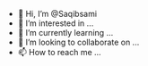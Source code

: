 - 👋 Hi, I’m @Saqibsami
- 👀 I’m interested in ...
- 🌱 I’m currently learning ...
- 💞️ I’m looking to collaborate on ...
- 📫 How to reach me ...

<!---
Saqibsami/Saqibsami is a ✨ special ✨ repository because its `README.md` (this file) appears on your GitHub profile.
You can click the Preview link to take a look at your changes.
--->
